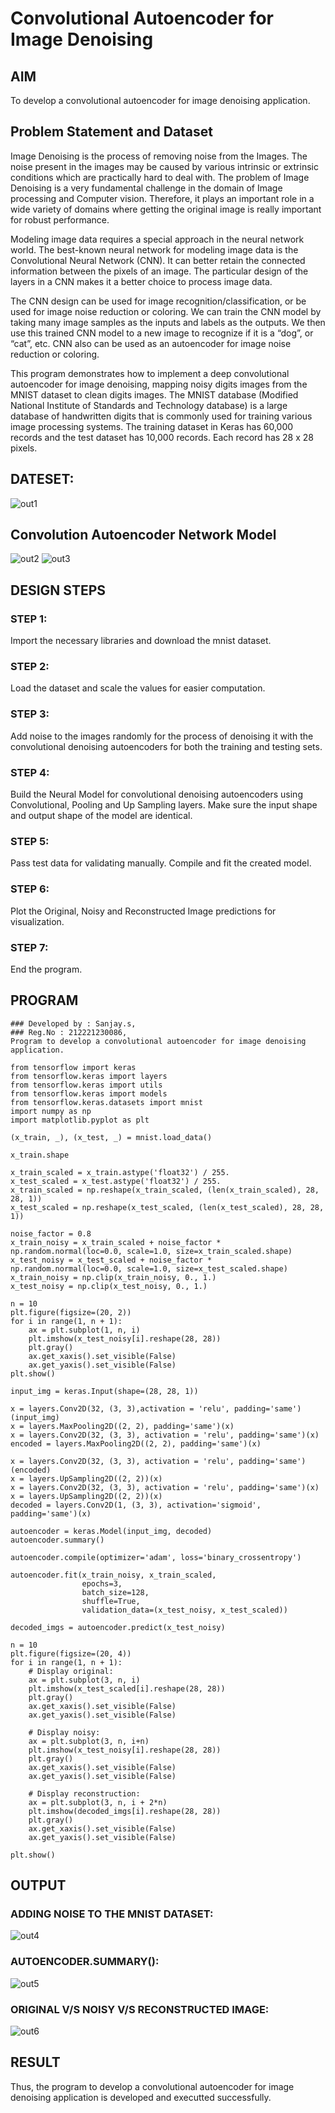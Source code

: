 # Convolutional Autoencoder for Image Denoising

## AIM

To develop a convolutional autoencoder for image denoising application.

## Problem Statement and Dataset
Image Denoising is the process of removing noise from the Images. The noise present in the images may be caused by various intrinsic or extrinsic conditions which are practically hard to deal with. The problem of Image Denoising is a very fundamental challenge in the domain of Image processing and Computer vision. Therefore, it plays an important role in a wide variety of domains where getting the original image is really important for robust performance.

Modeling image data requires a special approach in the neural network world. The best-known neural network for modeling image data is the Convolutional Neural Network (CNN). It can better retain the connected information between the pixels of an image. The particular design of the layers in a CNN makes it a better choice to process image data.

The CNN design can be used for image recognition/classification, or be used for image noise reduction or coloring. We can train the CNN model by taking many image samples as the inputs and labels as the outputs. We then use this trained CNN model to a new image to recognize if it is a “dog”, or “cat”, etc. CNN also can be used as an autoencoder for image noise reduction or coloring.

This program demonstrates how to implement a deep convolutional autoencoder for image denoising, mapping noisy digits images from the MNIST dataset to clean digits images. The MNIST database (Modified National Institute of Standards and Technology database) is a large database of handwritten digits that is commonly used for training various image processing systems. The training dataset in Keras has 60,000 records and the test dataset has 10,000 records. Each record has 28 x 28 pixels.

## DATESET:
![out1](https://user-images.githubusercontent.com/94231938/202897124-8ee798f4-f94a-450f-917c-21d0925d4203.png)

## Convolution Autoencoder Network Model
![out2](https://user-images.githubusercontent.com/94231938/202897134-efb58de8-82f6-41b9-9e7b-63a2e2eda4bd.png)
![out3](https://user-images.githubusercontent.com/94231938/202897153-2aa34446-a343-48ac-85cc-4fe399d200b8.png)



## DESIGN STEPS

### STEP 1:
Import the necessary libraries and download the mnist dataset.

### STEP 2:
Load the dataset and scale the values for easier computation.

### STEP 3:

Add noise to the images randomly for the process of denoising it with the convolutional denoising autoencoders for both the training and testing sets.

### STEP 4:
Build the Neural Model for convolutional denoising autoencoders using Convolutional, Pooling and Up Sampling layers. Make sure the input shape and output shape of the model are identical.

### STEP 5:
Pass test data for validating manually. Compile and fit the created model.

### STEP 6:
Plot the Original, Noisy and Reconstructed Image predictions for visualization.

### STEP 7:
End the program.

## PROGRAM
```
### Developed by : Sanjay.s,
### Reg.No : 212221230086,
Program to develop a convolutional autoencoder for image denoising application.

from tensorflow import keras
from tensorflow.keras import layers
from tensorflow.keras import utils
from tensorflow.keras import models
from tensorflow.keras.datasets import mnist
import numpy as np
import matplotlib.pyplot as plt

(x_train, _), (x_test, _) = mnist.load_data()

x_train.shape

x_train_scaled = x_train.astype('float32') / 255.
x_test_scaled = x_test.astype('float32') / 255.
x_train_scaled = np.reshape(x_train_scaled, (len(x_train_scaled), 28, 28, 1))
x_test_scaled = np.reshape(x_test_scaled, (len(x_test_scaled), 28, 28, 1))

noise_factor = 0.8
x_train_noisy = x_train_scaled + noise_factor * np.random.normal(loc=0.0, scale=1.0, size=x_train_scaled.shape) 
x_test_noisy = x_test_scaled + noise_factor * np.random.normal(loc=0.0, scale=1.0, size=x_test_scaled.shape) 
x_train_noisy = np.clip(x_train_noisy, 0., 1.)
x_test_noisy = np.clip(x_test_noisy, 0., 1.)

n = 10
plt.figure(figsize=(20, 2))
for i in range(1, n + 1):
    ax = plt.subplot(1, n, i)
    plt.imshow(x_test_noisy[i].reshape(28, 28))
    plt.gray()
    ax.get_xaxis().set_visible(False)
    ax.get_yaxis().set_visible(False)
plt.show()

input_img = keras.Input(shape=(28, 28, 1))

x = layers.Conv2D(32, (3, 3),activation = 'relu', padding='same')(input_img)
x = layers.MaxPooling2D((2, 2), padding='same')(x)
x = layers.Conv2D(32, (3, 3), activation = 'relu', padding='same')(x)
encoded = layers.MaxPooling2D((2, 2), padding='same')(x)

x = layers.Conv2D(32, (3, 3), activation = 'relu', padding='same')(encoded)
x = layers.UpSampling2D((2, 2))(x)
x = layers.Conv2D(32, (3, 3), activation = 'relu', padding='same')(x)
x = layers.UpSampling2D((2, 2))(x)
decoded = layers.Conv2D(1, (3, 3), activation='sigmoid', padding='same')(x)

autoencoder = keras.Model(input_img, decoded)
autoencoder.summary()

autoencoder.compile(optimizer='adam', loss='binary_crossentropy')

autoencoder.fit(x_train_noisy, x_train_scaled,
                epochs=3,
                batch_size=128,
                shuffle=True,
                validation_data=(x_test_noisy, x_test_scaled))
                
decoded_imgs = autoencoder.predict(x_test_noisy)

n = 10
plt.figure(figsize=(20, 4))
for i in range(1, n + 1):
    # Display original:
    ax = plt.subplot(3, n, i)
    plt.imshow(x_test_scaled[i].reshape(28, 28))
    plt.gray()
    ax.get_xaxis().set_visible(False)
    ax.get_yaxis().set_visible(False)

    # Display noisy:
    ax = plt.subplot(3, n, i+n)
    plt.imshow(x_test_noisy[i].reshape(28, 28))
    plt.gray()
    ax.get_xaxis().set_visible(False)
    ax.get_yaxis().set_visible(False)    

    # Display reconstruction:
    ax = plt.subplot(3, n, i + 2*n)
    plt.imshow(decoded_imgs[i].reshape(28, 28))
    plt.gray()
    ax.get_xaxis().set_visible(False)
    ax.get_yaxis().set_visible(False)
    
plt.show()
```
## OUTPUT

### ADDING NOISE TO THE MNIST DATASET:

![out4](https://user-images.githubusercontent.com/94231938/202897367-060e08d2-1ba7-4bcc-9d98-1e1dbd7b0413.png)


### AUTOENCODER.SUMMARY():
![out5](https://user-images.githubusercontent.com/94231938/202897368-e9cc16e1-3d82-4595-9b68-8d0f43057bd7.png)


### ORIGINAL V/S NOISY V/S RECONSTRUCTED IMAGE:
![out6](https://user-images.githubusercontent.com/94231938/202897372-a24db9fd-6843-44c1-a628-e7912e6ab91f.png)

## RESULT
Thus, the program to develop a convolutional autoencoder for image denoising application is developed and executted successfully.
